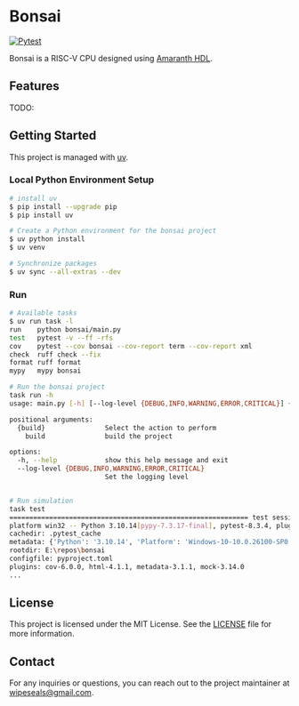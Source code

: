 # Bonsai

[![Pytest](https://github.com/wipeseals/bonsai/actions/workflows/pytest.yml/badge.svg)](https://github.com/wipeseals/bonsai/actions/workflows/pytest.yml)

Bonsai is a RISC-V CPU designed using [Amaranth HDL](https://github.com/amaranth-lang/amaranth).

## Features

TODO:

## Getting Started

This project is managed with [uv](https://docs.astral.sh/uv/).

### Local Python Environment Setup

```bash
# install uv
$ pip install --upgrade pip
$ pip install uv
```

```bash
# Create a Python environment for the bonsai project
$ uv python install
$ uv venv

# Synchronize packages
$ uv sync --all-extras --dev
```

### Run

```bash
# Available tasks
$ uv run task -l
run    python bonsai/main.py
test   pytest -v --ff -rfs
cov    pytest --cov bonsai --cov-report term --cov-report xml
check  ruff check --fix
format ruff format
mypy   mypy bonsai

# Run the bonsai project
task run -h
usage: main.py [-h] [--log-level {DEBUG,INFO,WARNING,ERROR,CRITICAL}] {build} ...

positional arguments:
  {build}               Select the action to perform
    build               build the project

options:
  -h, --help            show this help message and exit
  --log-level {DEBUG,INFO,WARNING,ERROR,CRITICAL}
                        Set the logging level


# Run simulation
task test     
============================================================ test session starts ============================================================
platform win32 -- Python 3.10.14[pypy-7.3.17-final], pytest-8.3.4, pluggy-1.5.0 -- E:\repos\bonsai\.venv\Scripts\python.exe
cachedir: .pytest_cache
metadata: {'Python': '3.10.14', 'Platform': 'Windows-10-10.0.26100-SP0', 'Packages': {'pytest': '8.3.4', 'pluggy': '1.5.0'}, 'Plugins': {'cov': '6.0.0', 'html': '4.1.1', 'metadata': '3.1.1', 'mock': '3.14.0'}, 'JAVA_HOME': 'C:\\Program Files\\Microsoft\\jdk-17.0.14.7-hotspot\\'}     
rootdir: E:\repos\bonsai
configfile: pyproject.toml
plugins: cov-6.0.0, html-4.1.1, metadata-3.1.1, mock-3.14.0
...
```

## License

This project is licensed under the MIT License. See the [LICENSE](LICENSE) file for more information.

## Contact

For any inquiries or questions, you can reach out to the project maintainer at [wipeseals@gmail.com](mailto:wipeseals@gmail.com).
